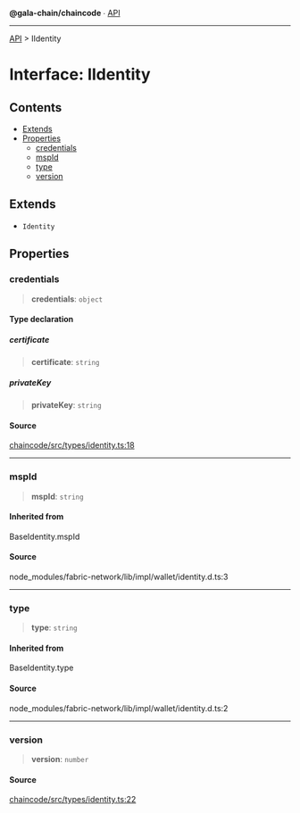 **@gala-chain/chaincode** ∙ [API](../exports.md)

***

[API](../exports.md) > IIdentity

# Interface: IIdentity

## Contents

- [Extends](IIdentity.md#extends)
- [Properties](IIdentity.md#properties)
  - [credentials](IIdentity.md#credentials)
  - [mspId](IIdentity.md#mspid)
  - [type](IIdentity.md#type)
  - [version](IIdentity.md#version)

## Extends

- `Identity`

## Properties

### credentials

> **credentials**: `object`

#### Type declaration

##### certificate

> **certificate**: `string`

##### privateKey

> **privateKey**: `string`

#### Source

[chaincode/src/types/identity.ts:18](https://github.com/GalaChain/sdk/blob/bcbbb18/chaincode/src/types/identity.ts#L18)

***

### mspId

> **mspId**: `string`

#### Inherited from

BaseIdentity.mspId

#### Source

node\_modules/fabric-network/lib/impl/wallet/identity.d.ts:3

***

### type

> **type**: `string`

#### Inherited from

BaseIdentity.type

#### Source

node\_modules/fabric-network/lib/impl/wallet/identity.d.ts:2

***

### version

> **version**: `number`

#### Source

[chaincode/src/types/identity.ts:22](https://github.com/GalaChain/sdk/blob/bcbbb18/chaincode/src/types/identity.ts#L22)
